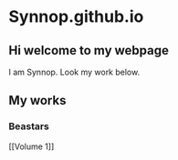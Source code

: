 # Synnop.github.io

## Hi welcome to my webpage
I am Synnop. Look my work below.

## My works
### Beastars
[[Volume 1]]


